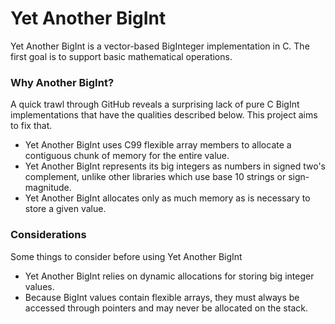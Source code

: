 # Yet Another BigInt
Yet Another BigInt is a vector-based BigInteger implementation in C. The first goal is to support basic mathematical operations.

### Why Another BigInt?
A quick trawl through GitHub reveals a surprising lack of pure C BigInt implementations that have the qualities described below. This project aims to fix that.
* Yet Another BigInt uses C99 flexible array members to allocate a contiguous chunk of memory for the entire value.
* Yet Another BigInt represents its big integers as numbers in signed two's complement, unlike other libraries which use base 10 strings or sign-magnitude.
* Yet Another BigInt allocates only as much memory as is necessary to store a given value.

### Considerations
Some things to consider before using Yet Another BigInt
* Yet Another BigInt relies on dynamic allocations for storing big integer values.
* Because BigInt values contain flexible arrays, they must always be accessed through pointers and may never be allocated on the stack.
